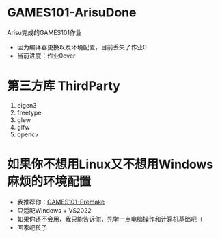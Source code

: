 # GAMES101-ArisuDone
Arisu完成的GAMES101作业
* 因为编译器更换以及环境配置，目前丢失了作业0
* 当前进度：作业0over

# 第三方库 ThirdParty
1. eigen3
2. freetype
3. glew
4. glfw
5. opencv

# 如果你不想用Linux又不想用Windows麻烦的环境配置
* 我推荐你：[GAMES101-Premake](https://github.com/roeas/GAMES101-Premake)
* 只适配Windows + VS2022
* 如果你还不会用，我只能告诉你，先学一点电脑操作和计算机基础吧（
* 回家吧孩子
